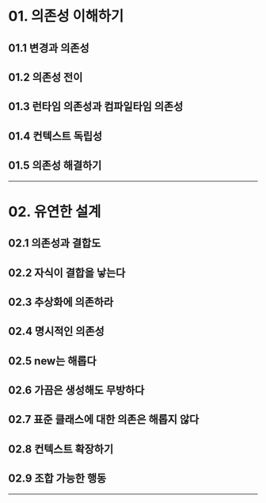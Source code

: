 # 01. 의존성 이해하기

## 01.1 변경과 의존성
## 01.2 의존성 전이
## 01.3 런타임 의존성과 컴파일타임 의존성
## 01.4 컨텍스트 독립성
## 01.5 의존성 해결하기

---

# 02. 유연한 설계

## 02.1 의존성과 결합도
## 02.2 자식이 결합을 낳는다
## 02.3 추상화에 의존하라
## 02.4 명시적인 의존성
## 02.5 new는 해롭다
## 02.6 가끔은 생성해도 무방하다
## 02.7 표준 클래스에 대한 의존은 해롭지 않다
## 02.8 컨텍스트 확장하기
## 02.9 조합 가능한 행동

---